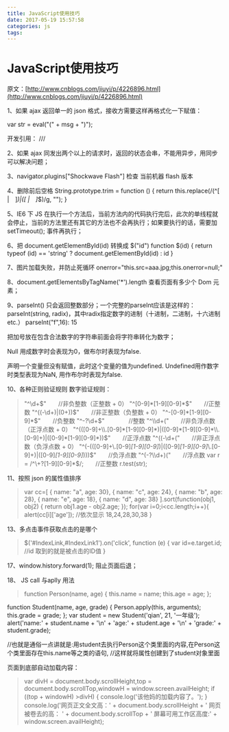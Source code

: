 ```yaml
---
title: JavaScript使用技巧
date: 2017-05-19 15:57:58
categories: js 
tags:
---
```

# JavaScript使用技巧
原文：[http://www.cnblogs.com/jiuyi/p/4226896.html](http://www.cnblogs.com/jiuyi/p/4226896.html)

1、如果 ajax 返回单一的 json 格式，接收方需要这样再格式化一下赋值：

var str = eval("(" + msg + ")");

开发引用： /// <reference path="http://x.autoimg.cn/as/static/js/jquery-1.7.2.min.js" />

2、如果 ajax 同发出两个以上的请求时，返回的状态会串，不能用异步，用同步可以解决问题；

3、navigator.plugins["Shockwave Flash"] 检查 当前机器 flash 版本

4、删除前后空格 String.prototype.trim = function () { return this.replace(/(^[ |　]*)|([ |　]*$)/g, ""); }

5、IE6 下 JS 在执行一个方法后，当前方法内的代码执行完后，此次的单线程就会停止，当前的方法里还有其它的方法也不会再执行；如果要执行的话，需要加 setTimeout(); 事件再执行；

6、把 document.getElementById(id) 转换成 $("id")
function $(id) { return typeof (id) == 'string' ? document.getElementById(id) : id }

7、图片加载失败，并防止死循环 onerror="this.src=aaa.jpg;this.onerror=null;"

8、document.getElementsByTagName('*').length 查看页面有多少个 Dom 元素；

9、parseInt() 只会返回整数部分；一个完整的parseInt应该是这样的：parseInt(string, radix)，其中radix指定数字的进制（十进制，二进制，十六进制etc.） parseInt("f",16): 15

把加号放在包含合法数字的字符串前面会将字符串转化为数字；

Null 用成数字时会表现为0，做布尔时表现为false.

声明一个变量但没有赋值，此时这个变量的值为undefined. Undefined用作数字时类型表现为NaN, 用作布尔时表现为false.

10、各种正则验证规则 数字验证规则：
>  "^\\d+$"　　//非负整数（正整数 + 0）
"^[0-9]*[1-9][0-9]*$"　　//正整数
"^((-\\d+)|(0+))$"　　//非正整数（负整数 + 0）
"^-[0-9]*[1-9][0-9]*$"　　//负整数
"^-?\\d+$"　　　　//整数
"^\\d+("　　//非负浮点数（正浮点数 + 0）
"^(([0-9]+\\.[0-9]*[1-9][0-9]*)|([0-9]*[1-9][0-9]*\\.[0-9]+)|([0-9]*[1-9][0-9]*))$"　　//正浮点数
"^((-\\d+("　　//非正浮点数（负浮点数 + 0）
"^(-(([0-9]+\\.[0-9]*[1-9][0-9]*)|([0-9]*[1-9][0-9]*\\.[0-9]+)|([0-9]*[1-9][0-9]*)))$"　　//负浮点数
"^(-?\\d+)("　　//浮点数
var r = /^\+?[1-9][0-9]*$/;　　//正整数
r.test(str); 

11、按照 json 的属性值排序
> var cc=[
{ name: "a", age: 30},
{ name: "c", age: 24},
{ name: "b", age: 28},
{ name: "e", age: 18},
{ name: "d", age: 38}
].sort(function(obj1, obj2) {
return obj1.age - obj2.age;
});
for(var i=0;i<cc.length;i++){
alert(cc[i]['age']); //依次显示 18,24,28,30,38
}

13、多点击事件获取点击的是哪个
> $('#IndexLink,#IndexLink1').on('click', function (e) {
var id=e.target.id;
//id 取到的就是被点击的ID值
}


17、window.history.forward(1); 阻止页面后退；

18、 JS call 与aplly 用法
> function Person(name, age) {
this.name = name;
this.age = age;
};

function Student(name, age, grade) {
Person.apply(this, arguments);
this.grade = grade;
};
var student = new Student('qian', 21, '一年级');
alert('name:' + student.name + '\n' + 'age:' + student.age + '\n' + 'grade:' + student.grade);

//也就是通俗一点讲就是:用student去执行Person这个类里面的内容,在Person这个类里面存在this.name等之类的语句,
//这样就将属性创建到了student对象里面

页面到底部自动加载内容：
> var divH = document.body.scrollHeight,top = document.body.scrollTop,windowH = window.screen.availHeight;
if ((top + windowH) >divH) {
console.log('该他妈的加载内容了。');
}
console.log('网页正文全文高：' + document.body.scrollHeight + ' 网页被卷去的高： ' + document.body.scrollTop + ' 屏幕可用工作区高度:' + window.screen.availHeight);

